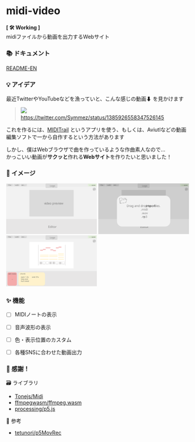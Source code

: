 # midi-video
**[ 🛠 Working ]**  
midiファイルから動画を出力するWebサイト


### 📚 ドキュメント
[README-EN](./README-en.md)


### 💡 アイデア
最近TwitterやYouTubeなどを漁っていと、こんな感じの動画⬇ を見かけます

> <a href="https://twitter.com/Symmez/status/1385926558347526145"><img width="400px" src="https://user-images.githubusercontent.com/50014309/145682238-369d0c16-7022-462e-afe3-e6549202bb3d.png"></img></a>  
> https://twitter.com/Symmez/status/1385926558347526145

これを作るには、[MIDITrail](https://osdn.net/projects/miditrail/) というアプリを使う、もしくは、Aviutlなどの動画編集ソフトで一から自作するという方法があります  

しかし、僕はWebブラウザで曲を作っているような作曲素人なので...  
かっこいい動画が**サクッと**作れる**Webサイト**を作りたいと思いました！


### 💭 イメージ

<img width="49%" src="./screenshot/01.svg" /> <img width="49%" src="./screenshot/02.svg" />
<img width="49%" src="./screenshot/03.svg" />


### ✨ 機能
- [ ] MIDIノートの表示
- [ ] 音声波形の表示
- [ ] 色・表示位置のカスタム
- [ ] 各種SNSに合わせた動画出力


### 🤝 感謝！
🗃 ライブラリ
- [Tonejs/Midi](https://github.com/Tonejs/Midi)
- [ffmpegwasm/ffmpeg.wasm](https://github.com/ffmpegwasm/ffmpeg.wasm)  
- [processing/p5.js](https://github.com/processing/p5.js)


🧪 参考
- [tetunori/p5MovRec](https://github.com/tetunori/p5MovRec)

